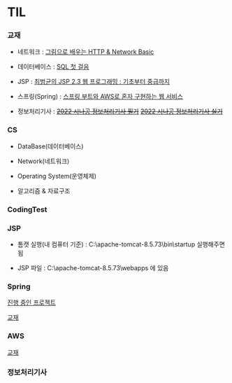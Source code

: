 # TIL
### 교재
- 네트워크 : [그림으로 배우는 HTTP & Network Basic](https://www.aladin.co.kr/shop/wproduct.aspx?ItemId=51908132)
- 데이터베이스 : [SQL 첫 걸음](https://www.aladin.co.kr/shop/wproduct.aspx?ItemId=69025381) 
- JSP : [최범균의 JSP 2.3 웹 프로그래밍 : 기초부터 중급까지](https://www.aladin.co.kr/shop/wproduct.aspx?ItemId=70129886)
- 스프링(Spring) : [스프링 부트와 AWS로 혼자 구현하는 웹 서비스](https://www.aladin.co.kr/shop/wproduct.aspx?ItemId=218568947)

- 정보처리기사 : ~~[2022 시나공 정보처리기사 필기](https://www.aladin.co.kr/shop/wproduct.aspx?ItemId=281396175)~~ ~~[2022 시나공 정보처리기사 실기](https://www.aladin.co.kr/shop/wproduct.aspx?ItemId=289139285)~~

### CS

- DataBase(데이터베이스)

- Network(네트워크)

- Operating System(운영체제)

- 알고리즘 & 자료구조

### CodingTest

### JSP

- 톰캣 실행(내 컴퓨터 기준) : C:\apache-tomcat-8.5.73\bin\startup 실행해주면 됨

- JSP 파일 : C:\apache-tomcat-8.5.73\webapps 에 있음

### Spring 

[진행 중인 프로젝트](https://github.com/sponbob-pat/freelec-springboot2-webservice)

[교재](https://www.aladin.co.kr/shop/wproduct.aspx?ItemId=218568947)

### AWS 

[교재](https://www.aladin.co.kr/shop/wproduct.aspx?ItemId=180114055)

### 정보처리기사


   
